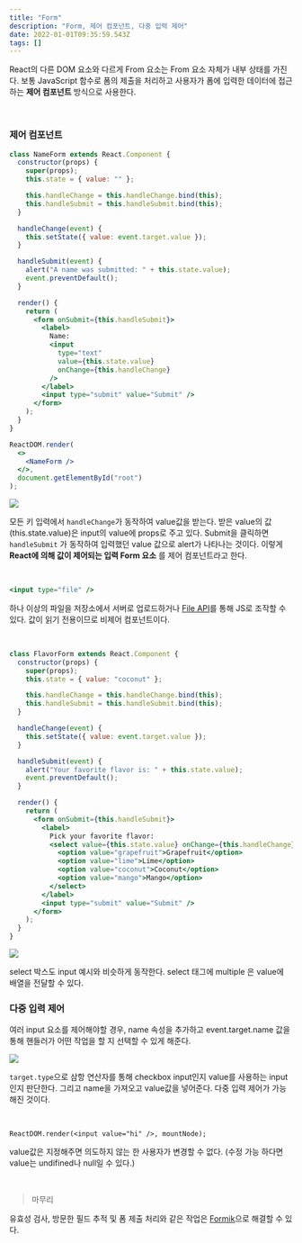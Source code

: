 ```yaml
---
title: "Form"
description: "Form, 제어 컴포넌트, 다중 입력 제어"
date: 2022-01-01T09:35:59.543Z
tags: []
---
```

React의 다른 DOM 요소와 다르게 From 요소는 From 요소 자체가 내부 상태를 가진다. 보통 JavaScript 함수로 폼의 제출을 처리하고 사용자가 폼에 입력한 데이터에 접근하는 **제어 컴포넌트** 방식으로 사용한다.

<br>

### 제어 컴포넌트

```jsx
class NameForm extends React.Component {
  constructor(props) {
    super(props);
    this.state = { value: "" };

    this.handleChange = this.handleChange.bind(this);
    this.handleSubmit = this.handleSubmit.bind(this);
  }

  handleChange(event) {
    this.setState({ value: event.target.value });
  }

  handleSubmit(event) {
    alert("A name was submitted: " + this.state.value);
    event.preventDefault();
  }

  render() {
    return (
      <form onSubmit={this.handleSubmit}>
        <label>
          Name:
          <input
            type="text"
            value={this.state.value}
            onChange={this.handleChange}
          />
        </label>
        <input type="submit" value="Submit" />
      </form>
    );
  }
}

ReactDOM.render(
  <>
    <NameForm />
  </>,
  document.getElementById("root")
);
```

![](/images/09d8f334-0168-49d3-8674-481c087c1be3-sdfh.gif)

모든 키 입력에서 `handleChange`가 동작하여 value값을 받는다. 받은 value의 값(this.state.value)은 input의 value에 props로 주고 있다. Submit을 클릭하면 `handleSubmit` 가 동작하여 입력했던 value 값으로 alert가 나타나는 것이다. 이렇게 **React에 의해 값이 제어되는 입력 Form 요소** 를 제어 컴포넌트라고 한다.

<br>

```jsx
<input type="file" />
```
하나 이상의 파일을 저장소에서 서버로 업로드하거나 [File API](https://developer.mozilla.org/en-US/docs/Web/API/File/Using_files_from_web_applications)를 통해 JS로 조작할 수 있다. 값이 읽기 전용이므로 비제어 컴포넌트이다.

<br>

```jsx
class FlavorForm extends React.Component {
  constructor(props) {
    super(props);
    this.state = { value: "coconut" };

    this.handleChange = this.handleChange.bind(this);
    this.handleSubmit = this.handleSubmit.bind(this);
  }

  handleChange(event) {
    this.setState({ value: event.target.value });
  }

  handleSubmit(event) {
    alert("Your favorite flavor is: " + this.state.value);
    event.preventDefault();
  }

  render() {
    return (
      <form onSubmit={this.handleSubmit}>
        <label>
          Pick your favorite flavor:
          <select value={this.state.value} onChange={this.handleChange}>
            <option value="grapefruit">Grapefruit</option>
            <option value="lime">Lime</option>
            <option value="coconut">Coconut</option>
            <option value="mango">Mango</option>
          </select>
        </label>
        <input type="submit" value="Submit" />
      </form>
    );
  }
}
```

![](/images/608944d9-4790-44fd-bd1e-c90ff50cec76-dfg.gif)

select 박스도 input 예시와 비슷하게 동작한다. select 태그에 multiple 은 value에 배열을 전달할 수 있다.

### 다중 입력 제어

여러 input 요소를 제어해야할 경우, name 속성을 추가하고 event.target.name 값을 통해 핸들러가 어떤 작업을 할 지 선택할 수 있게 해준다.

![](/images/8ba4caaa-ef20-423e-98a6-a84d58268a6d-shas.gif)

`target.type`으로 삼항 연산자를 통해 checkbox input인지 value를 사용하는 input인지 판단한다. 그리고 name을 가져오고 value값을 넣어준다. 다중 입력 제어가 가능해진 것이다.

<br>

`ReactDOM.render(<input value="hi" />, mountNode);`

value값은 지정해주면 의도하지 않는 한 사용자가 변경할 수 없다. (수정 가능 하다면 value는 undifined나 null일 수 있다.)

<br>

> 마무리

유효성 검사, 방문한 필드 추적 및 폼 제출 처리와 같은 작업은 [Formik](https://formik.org/)으로 해결할 수 있다.